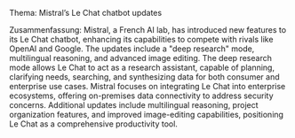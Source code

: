 Thema: Mistral’s Le Chat chatbot updates

Zusammenfassung: Mistral, a French AI lab, has introduced new features to its Le Chat chatbot, enhancing its capabilities to compete with rivals like OpenAI and Google. The updates include a "deep research" mode, multilingual reasoning, and advanced image editing. The deep research mode allows Le Chat to act as a research assistant, capable of planning, clarifying needs, searching, and synthesizing data for both consumer and enterprise use cases. Mistral focuses on integrating Le Chat into enterprise ecosystems, offering on-premises data connectivity to address security concerns. Additional updates include multilingual reasoning, project organization features, and improved image-editing capabilities, positioning Le Chat as a comprehensive productivity tool.